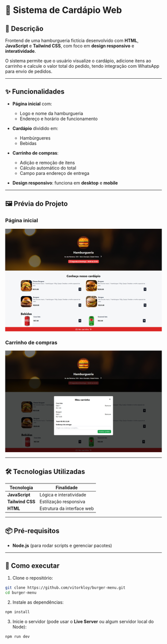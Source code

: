 # 🍔 Sistema de Cardápio Web

## 📖 Descrição

Frontend de uma hamburgueria fictícia desenvolvido com **HTML**, **JavaScript** e **Tailwind CSS**, com foco em **design responsivo** e **interatividade**.

O sistema permite que o usuário visualize o cardápio, adicione itens ao carrinho e calcule o valor total do pedido, tendo integração com WhatsApp para envio de pedidos.

---

## ✨ Funcionalidades

* **Página inicial** com:

  * Logo e nome da hamburgueria
  * Endereço e horário de funcionamento
* **Cardápio** dividido em:

  * Hambúrgueres
  * Bebidas
* **Carrinho de compras**:

  * Adição e remoção de itens
  * Cálculo automático do total
  * Campo para endereço de entrega
* **Design responsivo**: funciona em **desktop** e **mobile**

---

## 🖼️ Prévia do Projeto

### Página inicial

<img src="images/home.png/" alt="Página inicial" width="600">

### Carrinho de compras

<img src="images/home_with_cart.png" alt="Carrinho de compras" width="600">

---

## 🛠️ Tecnologias Utilizadas

| Tecnologia       | Finalidade                 |
| ---------------- | -------------------------- |
| **JavaScript**   | Lógica e interatividade    |
| **Tailwind CSS** | Estilização responsiva     |
| **HTML**         | Estrutura da interface web |

---

## 📦 Pré-requisitos

* **Node.js** (para rodar scripts e gerenciar pacotes)

---

## 🚀 Como executar

1. Clone o repositório:

```bash
git clone https://github.com/vitorkloy/burger-menu.git
cd burger-menu
```

2. Instale as dependências:

```bash
npm install
```

3. Inicie o servidor (pode usar o **Live Server** ou algum servidor local do Node):

```bash
npm run dev
```

